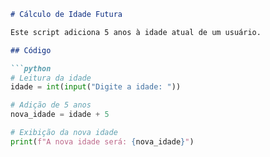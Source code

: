 ```markdown
# Cálculo de Idade Futura

Este script adiciona 5 anos à idade atual de um usuário.

## Código

```python
# Leitura da idade
idade = int(input("Digite a idade: "))

# Adição de 5 anos
nova_idade = idade + 5

# Exibição da nova idade
print(f"A nova idade será: {nova_idade}")
